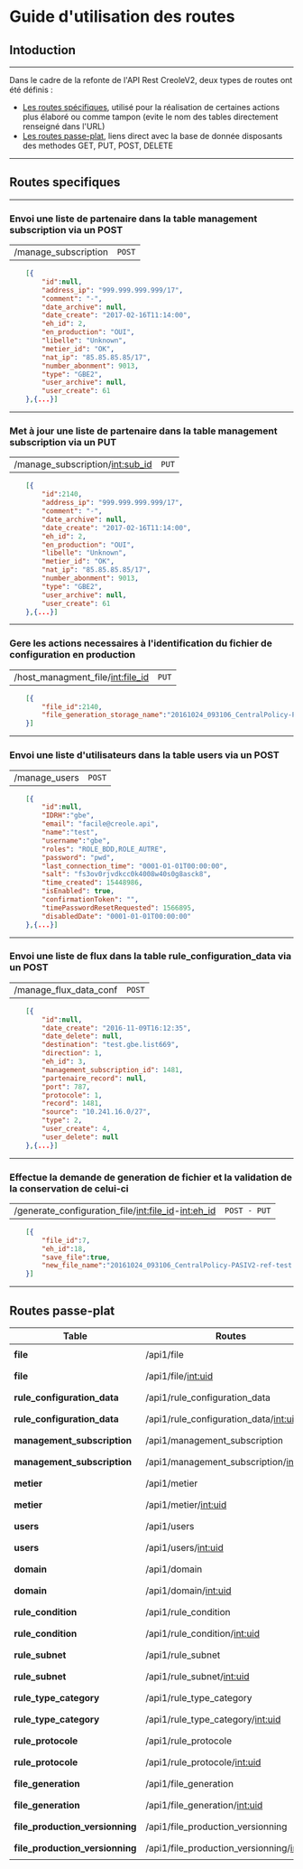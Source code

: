 <!-- TITLE: Contrat d'interface -->
<!-- SUBTITLE: A quick summary of Creole -->

# Guide d'utilisation des routes

## Intoduction

---

Dans le cadre de la refonte de l'API Rest CreoleV2, deux types de routes ont été définis :

* [Les routes spécifiques](##-Routes-specifiques), utilisé pour la réalisation de certaines actions plus élaboré ou comme tampon (evite le nom des tables directement renseigné dans l'URL)
* [Les routes passe-plat](##-Routes-passe-plat), liens direct avec la base de donnée disposants des methodes GET, PUT, POST, DELETE

---

## Routes specifiques

---

### Envoi une liste de partenaire dans la table management subscription via un POST

|||
|:----:|:----:|
|/manage_subscription| `POST`|

```json
    [{
        "id":null,
        "address_ip": "999.999.999.999/17",
        "comment": "-",
        "date_archive": null,
        "date_create": "2017-02-16T11:14:00",
        "eh_id": 2,
        "en_production": "OUI",
        "libelle": "Unknown",
        "metier_id": "OK",
        "nat_ip": "85.85.85.85/17",
        "number_abonment": 9013,
        "type": "GBE2",
        "user_archive": null,
        "user_create": 61
    },{...}]
```

---

### Met à jour une liste de partenaire dans la table management subscription via un PUT

|||
|:----:|:----:|
|/manage_subscription/<int:sub_id> | `PUT`|

```json
    [{
        "id":2140,
        "address_ip": "999.999.999.999/17",
        "comment": "-",
        "date_archive": null,
        "date_create": "2017-02-16T11:14:00",
        "eh_id": 2,
        "en_production": "OUI",
        "libelle": "Unknown",
        "metier_id": "OK",
        "nat_ip": "85.85.85.85/17",
        "number_abonment": 9013,
        "type": "GBE2",
        "user_archive": null,
        "user_create": 61
    },{...}]
```

---

### Gere les actions necessaires à l'identification du fichier de configuration en production

|||
|:----:|:----:|
|/host_managment_file/<int:file_id> | `PUT`|

```json
    [{
        "file_id":2140,
        "file_generation_storage_name":"20161024_093106_CentralPolicy-PASIV2-ref-test.txt"
    }]
```

---

### Envoi une liste d'utilisateurs dans la table users via un POST

|||
|:----:|:----:|
|/manage_users | `POST`|

```json
    [{
        "id":null,
        "IDRH":"gbe",
        "email": "facile@creole.api",
        "name":"test",
        "username":"gbe",
        "roles": "ROLE_BDD,ROLE_AUTRE",
        "password": "pwd",
        "last_connection_time": "0001-01-01T00:00:00",
        "salt": "fs3ov0rjvdkcc0k4008w40s0g8asck8",
        "time_created": 15448986,
        "isEnabled": true,
        "confirmationToken": "",
        "timePasswordResetRequested": 1566895,
        "disabledDate": "0001-01-01T00:00:00"
    },{...}]
```

---

### Envoi une liste de flux dans la table rule_configuration_data via un POST

|||
|:----:|:----:|
|/manage_flux_data_conf | `POST`|

```json
    [{
        "id":null,
        "date_create": "2016-11-09T16:12:35",
        "date_delete": null,
        "destination": "test.gbe.list669",
        "direction": 1,
        "eh_id": 3,
        "management_subscription_id": 1481,
        "partenaire_record": null,
        "port": 787,
        "protocole": 1,
        "record": 1481,
        "source": "10.241.16.0/27",
        "type": 2,
        "user_create": 4,
        "user_delete": null
    },{...}]
```

---

### Effectue la demande de generation de fichier et la validation de la conservation de celui-ci

|||
|:----:|:----:|
|/generate_configuration_file/<int:file_id>-<int:eh_id> | `POST - PUT`|

```json
    [{
        "file_id":7,
        "eh_id":18,
        "save_file":true,
        "new_file_name":"20161024_093106_CentralPolicy-PASIV2-ref-test.txt"
    }]
```

---

## Routes passe-plat

|Table |Routes|Methodes|
| ---- | ---- | ---- |
|**file**|/api1/file | `GET - POST`|
|**file**|/api1/file/<int:uid>| `PUT - DELETE`|
|**rule_configuration_data**|/api1/rule_configuration_data | `GET - POST`|
|**rule_configuration_data**|/api1/rule_configuration_data/<int:uid> | `PUT - DELETE`|
|**management_subscription**|/api1/management_subscription | `GET - POST`|
|**management_subscription**|/api1/management_subscription/<int:uid> | `PUT - DELETE`|
|**metier**|/api1/metier | `GET - POST`|
|**metier**|/api1/metier/<int:uid> | `PUT - DELETE`|
|**users**|/api1/users | `GET - POST`|
|**users**|/api1/users/<int:uid> | `PUT - DELETE`|
|**domain**|/api1/domain | `GET - POST`|
|**domain**|/api1/domain/<int:uid> | `PUT - DELETE`|
|**rule_condition**|/api1/rule_condition | `GET - POST`|
|**rule_condition**|/api1/rule_condition/<int:uid> | `PUT / DELETE`|
|**rule_subnet**|/api1/rule_subnet | `GET - POST`|
|**rule_subnet**|/api1/rule_subnet/<int:uid> | `PUT - DELETE`|
|**rule_type_category**|/api1/rule_type_category | `GET - POST`|
|**rule_type_category**|/api1/rule_type_category/<int:uid> | `PUT - DELETE`|
|**rule_protocole**|/api1/rule_protocole | `GET - POST`|
|**rule_protocole**|/api1/rule_protocole/<int:uid> | `PUT - DELETE`|
|**file_generation**|/api1/file_generation | `GET - POST`|
|**file_generation**|/api1/file_generation/<int:uid> | `PUT - DELETE`|
|**file_production_versionning**|/api1/file_production_versionning | `GET - POST`|
|**file_production_versionning**|/api1/file_production_versionning/<int:uid> | `PUT - DELETE`|